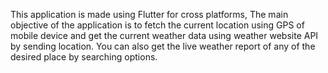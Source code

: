This application is made using Flutter for cross platforms, The main objective of the application is to fetch the current
location using GPS of mobile device and get the current weather data using weather website API by sending location. You
can also get the live weather report of any of the desired place by searching options.
